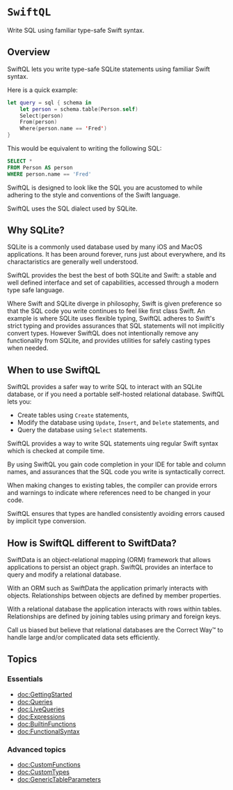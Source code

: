 # ``SwiftQL``

Write SQL using familiar type-safe Swift syntax.

## Overview

SwiftQL lets you write type-safe SQLite statements using familiar Swift syntax.

Here is a quick example:

```swift
let query = sql { schema in
    let person = schema.table(Person.self)
    Select(person)
    From(person)
    Where(person.name == 'Fred')
}
```

This would be equivalent to writing the following SQL:

```sql
SELECT *
FROM Person AS person
WHERE person.name == 'Fred'
```

SwiftQL is designed to look like the SQL you are acustomed to while adhering to 
the style and conventions of the Swift language. 

SwiftQL uses the SQL dialect used by SQLite.

## Why SQLite?

SQLite is a commonly used database used by many iOS and MacOS applications. It 
has been around forever, runs just about everywhere, and its charactaristics are 
generally well understood. 

SwiftQL provides the best the best of both SQLite and Swift: a stable and well 
defined interface and set of capabilities, accessed through a modern type safe 
language.

Where Swift and SQLite diverge in philosophy, Swift is given preference so that
the SQL code you write continues to feel like first class Swift. An example is 
where SQLite uses flexible typing, SwiftQL adheres to Swift's strict typing and
provides assurances that SQL statements will not implicitly convert types. 
However SwiftQL does not intentionally remove any functionality from SQLite, and 
provides utilities for safely casting types when needed.  

## When to use SwiftQL

SwiftQL provides a safer way to write SQL to interact with an SQLite database, 
or if you need a portable self-hosted relational database. SwiftQL lets you:
- Create tables using `Create` statements,
- Modify the database using `Update`, `Insert`, and `Delete` statements, and 
- Query the database using `Select` statements.

SwiftQL provides a way to write SQL statements uing regular Swift syntax which
is checked at compile time. 

By using SwiftQL you gain code completion in your IDE for table and
column names, and assurances that the SQL code you write is syntactically 
correct.

When making changes to existing tables, the compiler can provide errors and 
warnings to indicate where references need to be changed in your code.

SwiftQL ensures that types are handled consistently avoiding errors caused by
implicit type conversion.

## How is SwiftQL different to SwiftData?

SwiftData is an object-relational mapping (ORM) framework that allows 
applications to persist an object graph. SwiftQL provides an interface to query 
and modify a relational database.

With an ORM such as SwiftData the application primarly interacts with objects. 
Relationships between objects are defined by member properties.

With a relational database the application interacts with rows within tables.
Relationships are defined by joining tables using primary and foreign keys.

Call us biased but believe that relational databases are the Correct Way™️ to
handle large and/or complicated data sets efficiently.

## Topics

### Essentials

- <doc:GettingStarted>
- <doc:Queries>
- <doc:LiveQueries>
- <doc:Expressions>
- <doc:BuiltinFunctions>
- <doc:FunctionalSyntax>

### Advanced topics
- <doc:CustomFunctions>
- <doc:CustomTypes>
- <doc:GenericTableParameters>


